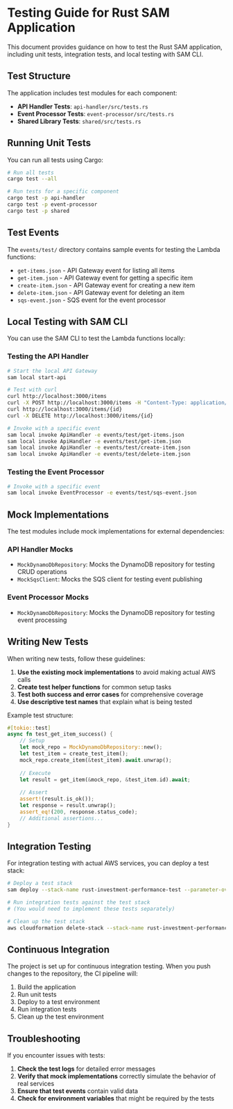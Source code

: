 # Testing Guide for Rust SAM Application

This document provides guidance on how to test the Rust SAM application, including unit tests, integration tests, and local testing with SAM CLI.

## Test Structure

The application includes test modules for each component:

- **API Handler Tests**: `api-handler/src/tests.rs`
- **Event Processor Tests**: `event-processor/src/tests.rs`
- **Shared Library Tests**: `shared/src/tests.rs`

## Running Unit Tests

You can run all tests using Cargo:

```bash
# Run all tests
cargo test --all

# Run tests for a specific component
cargo test -p api-handler
cargo test -p event-processor
cargo test -p shared
```

## Test Events

The `events/test/` directory contains sample events for testing the Lambda functions:

- `get-items.json` - API Gateway event for listing all items
- `get-item.json` - API Gateway event for getting a specific item
- `create-item.json` - API Gateway event for creating a new item
- `delete-item.json` - API Gateway event for deleting an item
- `sqs-event.json` - SQS event for the event processor

## Local Testing with SAM CLI

You can use the SAM CLI to test the Lambda functions locally:

### Testing the API Handler

```bash
# Start the local API Gateway
sam local start-api

# Test with curl
curl http://localhost:3000/items
curl -X POST http://localhost:3000/items -H "Content-Type: application/json" -d '{"name":"Test Item","description":"This is a test item"}'
curl http://localhost:3000/items/{id}
curl -X DELETE http://localhost:3000/items/{id}

# Invoke with a specific event
sam local invoke ApiHandler -e events/test/get-items.json
sam local invoke ApiHandler -e events/test/get-item.json
sam local invoke ApiHandler -e events/test/create-item.json
sam local invoke ApiHandler -e events/test/delete-item.json
```

### Testing the Event Processor

```bash
# Invoke with a specific event
sam local invoke EventProcessor -e events/test/sqs-event.json
```

## Mock Implementations

The test modules include mock implementations for external dependencies:

### API Handler Mocks

- `MockDynamoDbRepository`: Mocks the DynamoDB repository for testing CRUD operations
- `MockSqsClient`: Mocks the SQS client for testing event publishing

### Event Processor Mocks

- `MockDynamoDbRepository`: Mocks the DynamoDB repository for testing event processing

## Writing New Tests

When writing new tests, follow these guidelines:

1. **Use the existing mock implementations** to avoid making actual AWS calls
2. **Create test helper functions** for common setup tasks
3. **Test both success and error cases** for comprehensive coverage
4. **Use descriptive test names** that explain what is being tested

Example test structure:

```rust
#[tokio::test]
async fn test_get_item_success() {
    // Setup
    let mock_repo = MockDynamoDbRepository::new();
    let test_item = create_test_item();
    mock_repo.create_item(&test_item).await.unwrap();
    
    // Execute
    let result = get_item(&mock_repo, &test_item.id).await;
    
    // Assert
    assert!(result.is_ok());
    let response = result.unwrap();
    assert_eq!(200, response.status_code);
    // Additional assertions...
}
```

## Integration Testing

For integration testing with actual AWS services, you can deploy a test stack:

```bash
# Deploy a test stack
sam deploy --stack-name rust-investment-performance-test --parameter-overrides Environment=test

# Run integration tests against the test stack
# (You would need to implement these tests separately)

# Clean up the test stack
aws cloudformation delete-stack --stack-name rust-investment-performance-test
```

## Continuous Integration

The project is set up for continuous integration testing. When you push changes to the repository, the CI pipeline will:

1. Build the application
2. Run unit tests
3. Deploy to a test environment
4. Run integration tests
5. Clean up the test environment

## Troubleshooting

If you encounter issues with tests:

1. **Check the test logs** for detailed error messages
2. **Verify that mock implementations** correctly simulate the behavior of real services
3. **Ensure that test events** contain valid data
4. **Check for environment variables** that might be required by the tests 